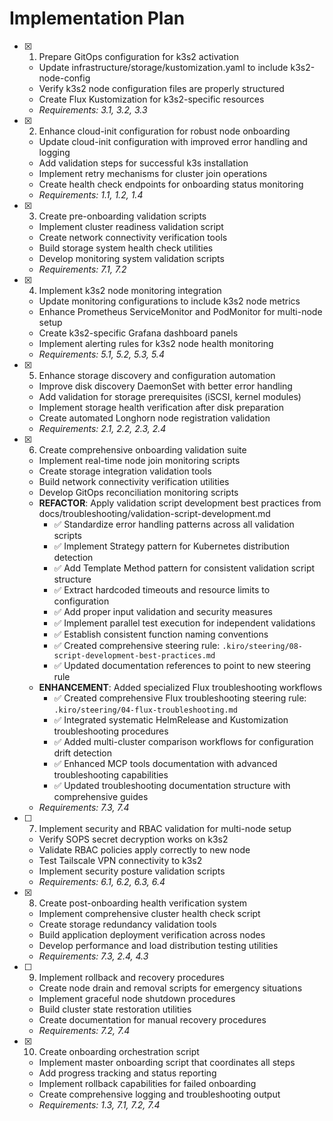 # Implementation Plan

- [x] 1. Prepare GitOps configuration for k3s2 activation
  - Update infrastructure/storage/kustomization.yaml to include k3s2-node-config
  - Verify k3s2 node configuration files are properly structured
  - Create Flux Kustomization for k3s2-specific resources
  - _Requirements: 3.1, 3.2, 3.3_

- [x] 2. Enhance cloud-init configuration for robust node onboarding
  - Update cloud-init configuration with improved error handling and logging
  - Add validation steps for successful k3s installation
  - Implement retry mechanisms for cluster join operations
  - Create health check endpoints for onboarding status monitoring
  - _Requirements: 1.1, 1.2, 1.4_

- [x] 3. Create pre-onboarding validation scripts
  - Implement cluster readiness validation script
  - Create network connectivity verification tools
  - Build storage system health check utilities
  - Develop monitoring system validation scripts
  - _Requirements: 7.1, 7.2_

- [x] 4. Implement k3s2 node monitoring integration
  - Update monitoring configurations to include k3s2 node metrics
  - Enhance Prometheus ServiceMonitor and PodMonitor for multi-node setup
  - Create k3s2-specific Grafana dashboard panels
  - Implement alerting rules for k3s2 node health monitoring
  - _Requirements: 5.1, 5.2, 5.3, 5.4_

- [x] 5. Enhance storage discovery and configuration automation
  - Improve disk discovery DaemonSet with better error handling
  - Add validation for storage prerequisites (iSCSI, kernel modules)
  - Implement storage health verification after disk preparation
  - Create automated Longhorn node registration validation
  - _Requirements: 2.1, 2.2, 2.3, 2.4_

- [x] 6. Create comprehensive onboarding validation suite
  - Implement real-time node join monitoring scripts
  - Create storage integration validation tools
  - Build network connectivity verification utilities
  - Develop GitOps reconciliation monitoring scripts
  - **REFACTOR**: Apply validation script development best practices from docs/troubleshooting/validation-script-development.md
    - ✅ Standardize error handling patterns across all validation scripts
    - ✅ Implement Strategy pattern for Kubernetes distribution detection
    - ✅ Add Template Method pattern for consistent validation script structure
    - ✅ Extract hardcoded timeouts and resource limits to configuration
    - ✅ Add proper input validation and security measures
    - ✅ Implement parallel test execution for independent validations
    - ✅ Establish consistent function naming conventions
    - ✅ Created comprehensive steering rule: `.kiro/steering/08-script-development-best-practices.md`
    - ✅ Updated documentation references to point to new steering rule
  - **ENHANCEMENT**: Added specialized Flux troubleshooting workflows
    - ✅ Created comprehensive Flux troubleshooting steering rule: `.kiro/steering/04-flux-troubleshooting.md`
    - ✅ Integrated systematic HelmRelease and Kustomization troubleshooting procedures
    - ✅ Added multi-cluster comparison workflows for configuration drift detection
    - ✅ Enhanced MCP tools documentation with advanced troubleshooting capabilities
    - ✅ Updated troubleshooting documentation structure with comprehensive guides
  - _Requirements: 7.3, 7.4_

- [ ] 7. Implement security and RBAC validation for multi-node setup
  - Verify SOPS secret decryption works on k3s2
  - Validate RBAC policies apply correctly to new node
  - Test Tailscale VPN connectivity to k3s2
  - Implement security posture validation scripts
  - _Requirements: 6.1, 6.2, 6.3, 6.4_

- [x] 8. Create post-onboarding health verification system
  - Implement comprehensive cluster health check script
  - Create storage redundancy validation tools
  - Build application deployment verification across nodes
  - Develop performance and load distribution testing utilities
  - _Requirements: 7.3, 2.4, 4.3_

- [ ] 9. Implement rollback and recovery procedures
  - Create node drain and removal scripts for emergency situations
  - Implement graceful node shutdown procedures
  - Build cluster state restoration utilities
  - Create documentation for manual recovery procedures
  - _Requirements: 7.2, 7.4_

- [x] 10. Create onboarding orchestration script
  - Implement master onboarding script that coordinates all steps
  - Add progress tracking and status reporting
  - Implement rollback capabilities for failed onboarding
  - Create comprehensive logging and troubleshooting output
  - _Requirements: 1.3, 7.1, 7.2, 7.4_